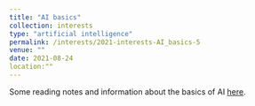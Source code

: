 ```yaml
---
title: "AI basics"
collection: interests
type: "artificial intelligence"
permalink: /interests/2021-interests-AI_basics-5
venue: ""
date: 2021-08-24
location:""
---
```


Some reading notes and information about the basics of AI <a href="https://mzufferey.github.io/ai_basics/">here</a>.


